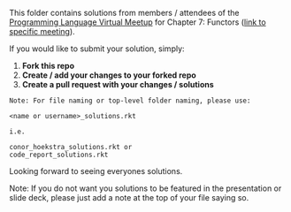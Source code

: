 This folder contains solutions from members / attendees of the [Programming Language Virtual Meetup](https://www.meetup.com/Programming-Languages-Toronto-Meetup/) for Chapter 7: Functors ([link to specific meeting](https://www.meetup.com/Programming-Languages-Toronto-Meetup/events/276778030/)).

If you would like to submit your solution, simply:

1. **Fork this repo**
2. **Create / add your changes to your forked repo**
3. **Create a pull request with your changes / solutions**
```
Note: For file naming or top-level folder naming, please use:

<name or username>_solutions.rkt

i.e.

conor_hoekstra_solutions.rkt or
code_report_solutions.rkt
```

Looking forward to seeing everyones solutions.

Note: If you do not want you solutions to be featured in the presentation or slide deck, please just add a note at the top of your file saying so.
